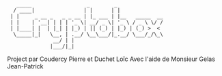 ```
   _____                  _        _               
  / ____|                | |      | |              
 | |     _ __ _   _ _ __ | |_ ___ | |__   _____  __
 | |    | '__| | | | '_ \| __/ _ \| '_ \ / _ \ \/ /
 | |____| |  | |_| | |_) | || (_) | |_) | (_) >  < 
  \_____|_|   \__, | .__/ \__\___/|_.__/ \___/_/\_\
               __/ | |                             
              |___/|_|                             
```
Project par Coudercy Pierre et Duchet Loïc
Avec l'aide de Monsieur Gelas Jean-Patrick


